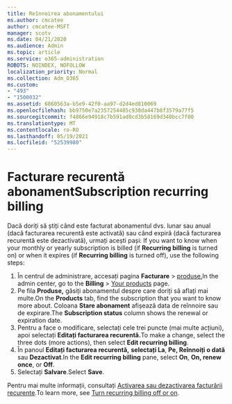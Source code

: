 ```yaml
---
title: Reînnoirea abonamentului
ms.author: cmcatee
author: cmcatee-MSFT
manager: scotv
ms.date: 04/21/2020
ms.audience: Admin
ms.topic: article
ms.service: o365-administration
ROBOTS: NOINDEX, NOFOLLOW
localization_priority: Normal
ms.collection: Adm_O365
ms.custom:
- "493"
- "1500032"
ms.assetid: 6860563a-b5e9-42f0-aa97-d2d4ed810069
ms.openlocfilehash: bb9750e7a2357254485c938da447b8f3579a77f5
ms.sourcegitcommit: f4866e94918c7b591ad0cd3b58169d340bcc7f00
ms.translationtype: MT
ms.contentlocale: ro-RO
ms.lasthandoff: 05/19/2021
ms.locfileid: "52539980"
---
```

# <a name="subscription-recurring-billing"></a><span data-ttu-id="979f7-102">Facturare recurentă abonament</span><span class="sxs-lookup"><span data-stu-id="979f7-102">Subscription recurring billing</span></span>

<span data-ttu-id="979f7-103">Dacă doriți să știți când este facturat abonamentul dvs. lunar sau anual (dacă facturarea  recurentă este activată) sau când expiră (dacă facturarea recurentă este dezactivată), urmați acești pași: </span><span class="sxs-lookup"><span data-stu-id="979f7-103">If you want to know when your monthly or yearly subscription is billed (if **Recurring billing** is turned on) or when it expires (if **Recurring billing** is turned off), use the following steps:</span></span>
  
1. <span data-ttu-id="979f7-104">În centrul de administrare, accesați pagina **Facturare** \> [produse.](https://go.microsoft.com/fwlink/p/?linkid=842054)</span><span class="sxs-lookup"><span data-stu-id="979f7-104">In the admin center, go to the **Billing** \> [Your products](https://go.microsoft.com/fwlink/p/?linkid=842054) page.</span></span>
2. <span data-ttu-id="979f7-105">Pe fila **Produse,** găsiți abonamentul despre care doriți să aflați mai multe.</span><span class="sxs-lookup"><span data-stu-id="979f7-105">On the **Products** tab, find the subscription that you want to know more about.</span></span> <span data-ttu-id="979f7-106">Coloana **Stare abonament** afișează data de reînnoire sau de expirare.</span><span class="sxs-lookup"><span data-stu-id="979f7-106">The **Subscription status** column shows the renewal or expiration date.</span></span>
3. <span data-ttu-id="979f7-107">Pentru a face o modificare, selectați cele trei puncte (mai multe acțiuni), apoi selectați **Editați facturarea recurentă.**</span><span class="sxs-lookup"><span data-stu-id="979f7-107">To make a change, select the three dots (more actions), then select **Edit recurring billing**.</span></span>
4. <span data-ttu-id="979f7-108">În panoul **Editați facturarea recurentă,** **selectați La**, **Pe, Reînnoiți o dată** sau **Dezactivat**.</span><span class="sxs-lookup"><span data-stu-id="979f7-108">In the **Edit recurring billing** pane, select **On**, **On, renew once**, or **Off**.</span></span>
5. <span data-ttu-id="979f7-109">Selectați **Salvare**.</span><span class="sxs-lookup"><span data-stu-id="979f7-109">Select **Save**.</span></span>

<span data-ttu-id="979f7-110">Pentru mai multe informații, consultați [Activarea sau dezactivarea facturării recurente](/microsoft-365/commerce/subscriptions/renew-your-subscription).</span><span class="sxs-lookup"><span data-stu-id="979f7-110">To learn more, see [Turn recurring billing off or on](/microsoft-365/commerce/subscriptions/renew-your-subscription).</span></span>